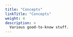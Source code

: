 ```yaml
---
title: "Concepts"
linkTitle: "Concepts"
weight: 4
description: >
  Various good-to-know stuff. 
---
```

